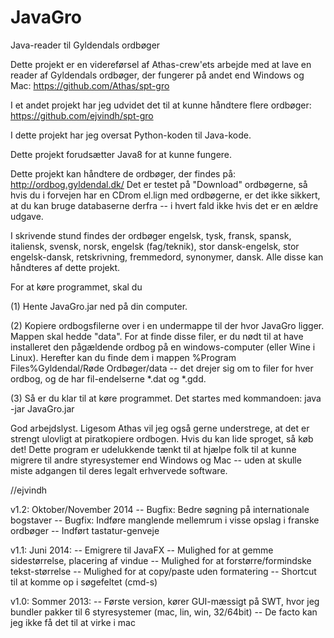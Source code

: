 JavaGro
=======

Java-reader til Gyldendals ordbøger

Dette projekt er en videreførsel af Athas-crew'ets arbejde med at lave en reader af Gyldendals ordbøger, der fungerer på andet end Windows og Mac:
https://github.com/Athas/spt-gro

I et andet projekt har jeg udvidet det til at kunne håndtere flere ordbøger:
https://github.com/ejvindh/spt-gro

I dette projekt har jeg oversat Python-koden til Java-kode.

Dette projekt forudsætter Java8 for at kunne fungere.

Dette projekt kan håndtere de ordbøger, der findes på:
http://ordbog.gyldendal.dk/
Det er testet på "Download" ordbøgerne, så hvis du i forvejen har en CDrom el.lign med ordbøgerne, er det ikke sikkert, at du kan bruge databaserne derfra -- i hvert fald ikke hvis det er en ældre udgave.

I skrivende stund findes der ordbøger engelsk, tysk, fransk, spansk, italiensk, svensk, norsk, engelsk (fag/teknik), stor dansk-engelsk, stor engelsk-dansk, retskrivning, fremmedord, synonymer, dansk. Alle disse kan håndteres af dette projekt.

For at køre programmet, skal du

(1) Hente JavaGro.jar ned på din computer.

(2) Kopiere ordbogsfilerne over i en undermappe til der hvor JavaGro ligger. Mappen skal hedde "data". For at finde disse filer, er du nødt til at have installeret den pågældende ordbog på en windows-computer (eller Wine i Linux). Herefter kan du finde dem i mappen %Program Files%Gyldendal/Røde Ordbøger/data -- det drejer sig om to filer for hver ordbog, og de har fil-endelserne *.dat og *.gdd.

(3) Så er du klar til at køre programmet. Det startes med kommandoen:
java -jar JavaGro.jar

God arbejdslyst. Ligesom Athas vil jeg også gerne understrege, at det er strengt ulovligt at piratkopiere ordbogen. Hvis du kan lide sproget, så køb det! Dette program er udelukkende tænkt til at hjælpe folk til at kunne migrere til andre styresystemer end Windows og Mac -- uden at skulle miste adgangen til deres legalt erhvervede software.

//ejvindh


v1.2: Oktober/November 2014
-- Bugfix: Bedre søgning på internationale bogstaver
-- Bugfix: Indføre manglende mellemrum i visse opslag i franske ordbøger
-- Indført tastatur-genveje

v1.1: Juni 2014:
-- Emigrere til JavaFX
-- Mulighed for at gemme sidestørrelse, placering af vindue
-- Mulighed for at forstørre/formindske tekst-størrelse
-- Mulighed for at copy/paste uden formatering
-- Shortcut til at komme op i søgefeltet (cmd-s)

v1.0: Sommer 2013:
-- Første version, kører GUI-mæssigt på SWT, hvor jeg bundler pakker til 6 styresystemer (mac, lin, win, 32/64bit)
-- De facto kan jeg ikke få det til at virke i mac
